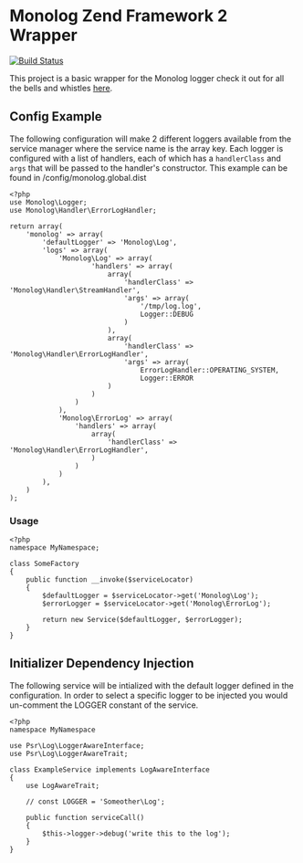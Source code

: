 # Monolog Zend Framework 2 Wrapper

[![Build Status](https://travis-ci.org/ebittleman/monolog-zf2.svg?branch=master)](https://travis-ci.org/ebittleman/monolog-zf2)

This project is a basic wrapper for the Monolog logger check it out for all the
bells and whistles [here](https://github.com/Seldaek/monolog).

## Config Example

The following configuration will make 2 different loggers available from the 
service manager where the service name is the array key. Each logger is 
configured with a list of handlers, each of which has a `handlerClass` and 
`args` that will be passed to the handler's constructor. This example can be 
found in <MonlogZf2VendorPath>/config/monolog.global.dist

    <?php
    use Monolog\Logger;
    use Monolog\Handler\ErrorLogHandler;
    
    return array(
        'monolog' => array(
            'defaultLogger' => 'Monolog\Log',
            'logs' => array(
                'Monolog\Log' => array(
                        'handlers' => array(
                            array(
                                'handlerClass' => 'Monolog\Handler\StreamHandler',
                                'args' => array(
                                    '/tmp/log.log',
                                    Logger::DEBUG
                                )
                            ),
                            array(
                                'handlerClass' => 'Monolog\Handler\ErrorLogHandler',
                                'args' => array(
                                    ErrorLogHandler::OPERATING_SYSTEM,
                                    Logger::ERROR
                            )
                        )
                    )
                ),
                'Monolog\ErrorLog' => array(
                    'handlers' => array(
                        array(
                            'handlerClass' => 'Monolog\Handler\ErrorLogHandler',
                        )
                    )
                )
            ),
        )
    );

### Usage

    <?php
    namespace MyNamespace;
    
    class SomeFactory
    {
        public function __invoke($serviceLocator)
        {
            $defaultLogger = $serviceLocator->get('Monolog\Log');
            $errorLogger = $serviceLocator->get('Monolog\ErrorLog');
    
            return new Service($defaultLogger, $errorLogger);
        }
    }

## Initializer Dependency Injection

The following service will be intialized with the default logger defined in the
configuration. In order to select a specific logger to be injected you would
un-comment the LOGGER constant of the service.

    <?php
    namespace MyNamespace
    
    use Psr\Log\LoggerAwareInterface;
    use Psr\Log\LoggerAwareTrait;
    
    class ExampleService implements LogAwareInterface
    {
        use LogAwareTrait;
    
        // const LOGGER = 'Someother\Log';
    
        public function serviceCall()
        {
            $this->logger->debug('write this to the log');
        }
    }


